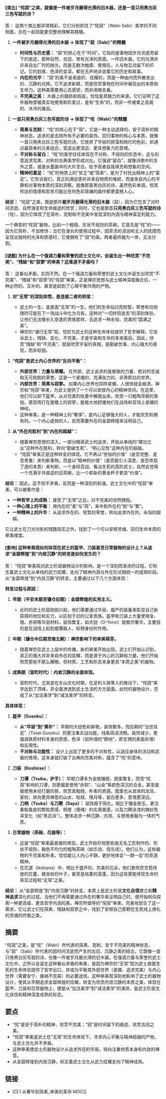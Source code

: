 #### [类比] “侘寂”之美，就像是一件被岁月磨得光滑的旧木器，还是一首只用黑白灰三色写就的诗？
答：
这两个类比都非常精彩，它们分别抓住了“侘寂”（Wabi-Sabi）美学的不同侧面，合在一起则能更完整地理解其精髓。

1.  **一件被岁月磨得光滑的旧木器 -> 体现了“寂（Sabi）”的精髓**
    *   **时间性与历史感：** “寂”的核心在于“时间”。它指的是事物因岁月流逝而留下的痕迹，那种自然、古旧、带有光泽的质感。一件旧木器，它的光滑并非来自出厂时的抛光，而是无数次触摸、使用后，人与物互动留下的印记。它的划痕、色泽的变深，都在无声地诉说着它的历史和故事。
    *   **内在的光华：** “寂”的美不是表面的、炫耀的，而是一种由内而外散发出的、沉静的光辉。它不追求新颖，而是欣赏事物在时间中展现出的本质和生命力。这种美需要用心去感受，而非用眼去看。
    *   **不完美之美：** 木器上的磨损和瑕疵，恰恰是其魅力的来源。它们证明了这件器物曾被真实地使用和珍爱过，是有“生命”的，而非一件被束之高阁的、冰冷的展品。

2.  **一首只用黑白灰三色写就的诗 -> 体现了“侘（Wabi）”的精髓**
    *   **简素与克制：** “侘”的核心在于“简”。它是一种主动选择的、安于简朴的精神状态，追求的是去除所有不必要的装饰，回归事物的核心与本质。就像一首只用黑白灰三色写就的诗，它放弃了华丽的辞藻和绚烂的色彩，却通过最简单的元素组合，营造出更深远、更具想象力的意境。
    *   **不对称与留白：** “侘”的美学往往体现在不对称、不规则的形态中，这与刻意追求完美、对称的古典美学形成对比。它强调“留白”，就像诗歌中的言外之意，或是水墨画中的大片空白，给予观者自我填充和想象的空间。
    *   **精神的富足：** “侘”的物质上的“贫乏”或“简素”，是为了衬托出精神上的“富足”。它告诉我们，真正的满足感并非来自物质的堆砌，而是来自内心的平静和对事物本质的深刻洞察。就像那首黑白灰的诗，虽然色彩单调，但其传达的情感和哲思可能比任何色彩斑斓的画作都更震撼人心。

**结论：**
“侘寂”之美，既是那件**被岁月磨得光滑的旧木器**（寂），因为它包含了对时间流逝、自然演变和生命痕迹的欣赏；同时，它也是那首**只用黑白灰三色写就的诗**（侘），因为它体现了在简朴、克制和不完美中发现深刻内涵与精神富足的能力。

一个典型的“侘寂”器物，比如一个粗糙、形状不规则的茶碗，它首先是“侘”的——因为它简朴、不加修饰；当它在漫长的使用过程中，因茶渍的浸润和主人的抚摸而呈现出独特的光泽和质感时，它便拥有了“寂”的美。两者最终融为一体，无法分割。

#### [谜题] 为什么在一个强调力量和荣誉的武士文化中，会诞生出一种欣赏“不完美”、“残缺”和“寂寥”的审美？这难道不矛盾吗？
答：
这看似矛盾，实则不然。在一个强调力量和荣誉的武士文化中诞生出欣赏“不完美”、“残缺”和“寂寥”的“侘寂”审美，正是禅宗思想与武士精神深度融合后，一种必然的、互补的、甚至是起到了心理平衡作用的产物。

1.  **对“无常”的深刻体悟，是连接二者的桥梁：**
    *   武士的一生，是直面“无常”的一生。他们的生命灿烂而短暂，荣誉和功勋随时可能在下一场战斗中化为乌有。这种对“一切终将逝去”的深刻体验，让他们无法像长久安逸的贵族那样，去追求一种永恒、完美的“圆满之美”。
    *   禅宗的“诸行无常”观，恰好为武士的这种生命体验提供了哲学解释。它告诉武士，残缺、变化、不完美，才是宇宙和生命的本来面目。因此，欣赏“残缺”和“不完美”，就是欣赏宇宙的真相，是勘破世事、内心强大的表现，而非软弱。

2.  **“侘寂”是武士内心世界的“反向平衡”：**
    *   **外部世界：力量与荣耀。** 在外部，武士追求的是极致的力量、绝对的忠诚和无可挑剔的荣誉。这是一个紧绷的、充满张力的、非黑即白的世界。
    *   **内部世界：简素与寂寥。** 如果内心世界也同样紧绷，人很快就会崩溃。禅宗和“侘寂”审美，为武士提供了一个可以安放内心的精神空间。在这里，他们可以卸下盔甲，从对完美的执着中解脱出来。欣赏一只粗陶茶碗的笨拙，感受雨打在屋檐上的寂寥，能极大地舒缓他们在战场和官场上紧绷的神经。
    *   这种审美，是一种精神上的“奢侈”，是内心足够强大的人，才能欣赏和拥有的。一个内心虚弱的人，反而需要外在的金碧辉煌来证明自己。

3.  **从“外在的胜利”到“内在的超越”：**
    *   随着禅宗思想的深入，一部分精英武士的追求，开始从单纯的“建功立业”这种外在胜利，转向“勘破生死”、“明心见性”这种内在的超越。
    *   “侘寂”审美正是这种转变的体现。它不再以“世俗的价值”（是否完整、是否贵重）来判断事物，而是以“精神的价值”（是否能引人深思、是否体现了道的本质）来判断。一个身经百战、看淡生死的高阶武士，自然会觉得一个充满岁月痕迹的旧茶碗，比一个崭新的黄金杯子更具“价值”。

**结论：**
因此，这不但不矛盾，反而是一种深刻的和谐。武士文化中的“侘寂”审美，可以被看作是：
*   **一种哲学上的成熟：** 接受了“无常”之后，对不完美的坦然拥抱。
*   **一种心理上的平衡：** 用内在的“柔”与“简”，来中和外在的“刚”与“繁”。
*   **一种精神上的升华：** 从追求外在的、短暂的荣誉，转向追求内在的、永恒的超越。

它让武士在刀光剑影的残酷现实之外，找到了一个可以安顿灵魂、回归生命本质的审美维度。

#### [影响] 这种审美观如何体现在武士的盔甲、刀装甚至日常器物的设计上？从追求“金碧辉煌”到“内敛沉静”的转变是如何发生的？
答：
“侘寂”审美观对武士阶层器物设计的影响，是一个深刻而渐进的过程，它标志着武士文化从单纯的武力炫耀，走向了精神内涵与外在形式相统一的成熟阶段。从“金碧辉煌”到“内敛沉静”的转变，主要通过以下几个方面体现：

**转变过程与原因：**

1.  **早期（平安末期至镰仓初期）：金碧辉煌的实用主义。**
    *   此时的武士阶层刚刚兴起，他们需要通过华丽、威严的装备来彰显自己新获得的地位和实力，以区别于旧的公家贵族。盔甲和刀装上大量使用金、银、赤铜等华丽材料，装饰繁复，如大铠（O-Yoroi）就极尽奢华，主要目的是在战场上起到威慑敌人、标榜身份的作用。

2.  **中期（镰仓中后期至南北朝）：禅宗影响下的审美萌芽。**
    *   随着禅宗在武士上层中的传播，新的审美开始出现。武士们开始认识到，真正的强大并非来自外在的炫耀，而是源于内心的沉静和力量。他们开始欣赏那些不那么耀眼，但材质、工艺和形态本身更具“本质之美”的器物。

3.  **成熟期（室町时代）：内敛沉静的全面体现。**
    *   室町时代，尤其是在东山文化时期，在足利义政等人的推动下，“侘寂”美学达到了顶峰，并全面渗透到武士生活的方方面面。此时的器物设计，完成了从“加法美学”到“减法美学”的转变。

**具体体现：**

1.  **盔甲（Gusoku）：**
    *   **从“华丽”到“素朴”：** 早期的大铠色彩鲜艳，装饰繁多。而后期的“当世具足”（Tosei Gusoku）则更注重实战功能，线条简洁流畅。装饰减少，更强调铁质材料本身的质感、色泽（如所谓的“錆地”，即生锈的表面处理）和实用性。
    *   **不对称与功能性：** 设计上出现了更多的不对称性，以适应身体的活动和武器的使用，这本身就打破了古典的完美对称，蕴含了“侘”的意味。

2.  **刀装（Koshirae）：**
    *   **刀谭（Tsuba，护手）：** 早期刀谭多为金银镶嵌，图案繁复。而受“侘寂”影响的刀谭，则更偏爱使用“赤铜”、“山金”等颜色深沉的合金，甚至直接使用未经打磨的铁，欣赏其粗糙、朴素的质感。图案也从具体的龙凤、家纹，转向更具禅意的山水、枯枝、残月等，留白更多，意境更深远。
    *   **刀柄（Tsuka）与刀鞘（Saya）：** 装饰趋于简化。相比于镶金嵌玉，更注重鲛鱼皮的颗粒质感、柄卷（缠绳）的实用美感，以及刀鞘涂漆的微妙色泽变化（如“黑吕涂”）。整体追求一种沉静、内敛、与使用者融为一体的气质。

3.  **日常器物（茶碗、花器等）：**
    *   这是“侘寂”审美最直接的体现。武士开始珍视那些由无名工匠制作的、形状不规则、釉色不均匀的粗陶茶碗（如乐烧、信乐烧）。他们认为，这些器物的不完美和朴素，恰恰能让人内心平静，更好地体会“一期一会”的茶道精神。
    *   在花道（Ikebana）中，相比于盛开的、完美的花朵，他们更欣赏含苞待放的花蕾、被虫蛀的叶子，甚至是枯萎的莲蓬，因为这些更能体现生命的真实过程和“无常”之美。

**结论：**
从“金碧辉煌”到“内敛沉静”的转变，本质上是武士阶层**文化自信**建立和**精神追求**深化的过程。当他们不再需要通过外在的奢华来证明自己时，便开始转向探索一种更高级、更具哲学内涵的美。禅宗所倡导的“侘寂”审美，完美地契合了这一需求，它让武士们在简素、残缺和寂寥之中，找到了安顿自己那颗在生死线上挣扎的灵魂的终极之美。

## 摘要
“侘寂”之美，是“侘”（Wabi）所代表的简素、克制、安于不完美的精神状态，与“寂”（Sabi）所代表的因时间流逝而产生的古旧、沉静之美的结合。它既像一首只用黑白灰写就的诗，也像一件被岁月磨光滑的旧木器。在强调力量与荣誉的武士文化中，之所以会诞生这种看似矛盾的审美，是因为禅宗的“无常”观为武士直面生死的生命体验提供了哲学出口，并成为平衡其外部世界（紧绷、追求完美）与内心世界（需要安宁、接纳不完美）的必要途径。这种审美观深刻地影响了武士的器物设计，使其从早期追求金碧辉煌的炫耀，转变为欣赏内敛沉静的本质之美，体现在盔甲、刀装和日常器物上，便是从“加法美学”到“减法美学”的演进，是武士阶层文化自信和精神深度成熟的标志。

## 要点
- “侘”是安于简朴的精神，欣赏不完美；“寂”是时间留下的痕迹，欣赏古旧之美。
- “侘寂”审美是武士在“无常”的生命体验下，寻求内心平衡与精神超越的产物，与武士文化并不矛盾。
- 这种审美使武士的器物设计从追求外在的华丽，转向注重材质本身和内敛的禅意。
- 从金碧辉煌到内敛沉静，标志着武士文化从武力炫耀走向了精神成熟。

## 链接
- [[3.1 从奢华到简素_审美的革命 MOC]]
